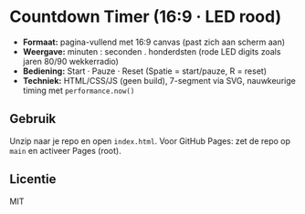 # Countdown Timer (16:9 · LED rood)

- **Formaat:** pagina-vullend met 16:9 canvas (past zich aan scherm aan)
- **Weergave:** minuten : seconden . honderdsten (rode LED digits zoals jaren 80/90 wekkerradio)
- **Bediening:** Start · Pauze · Reset (Spatie = start/pauze, R = reset)
- **Techniek:** HTML/CSS/JS (geen build), 7-segment via SVG, nauwkeurige timing met `performance.now()`

## Gebruik
Unzip naar je repo en open `index.html`. Voor GitHub Pages: zet de repo op `main` en activeer Pages (root).

## Licentie
MIT
